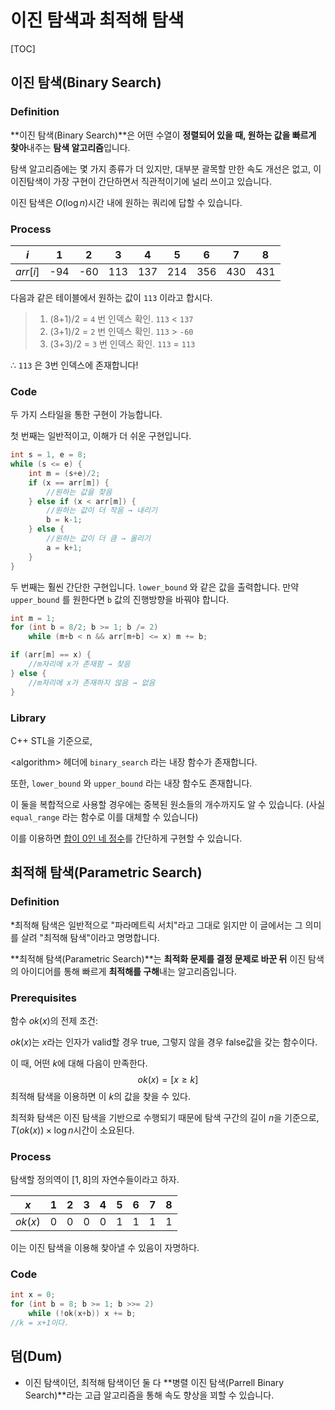 # 이진 탐색과 최적해 탐색

[TOC]

## 이진 탐색(Binary Search)

### Definition

**이진 탐색(Binary Search)**은 어떤 수열이 **정렬되어 있을 때, 원하는 값을 빠르게 찾아**내주는 **탐색 알고리즘**입니다.

탐색 알고리즘에는 몇 가지 종류가 더 있지만, 대부분 괄목할 만한 속도 개선은 없고, 이 이진탐색이 가장 구현이 간단하면서 직관적이기에 널리 쓰이고 있습니다.

이진 탐색은 $O(\log n)$시간 내에 원하는 쿼리에 답할 수 있습니다.

### Process

|   $i$    |  1   |  2   |  3   |  4   |  5   |  6   |  7   |  8   |
| :------: | :--: | :--: | :--: | :--: | :--: | :--: | :--: | :--: |
| $arr[i]$ | -94  | -60  | 113  | 137  | 214  | 356  | 430  | 431  |

다음과 같은 테이블에서 원하는 값이 `113` 이라고 합시다.

> 1. (8+1)/2 = `4` 번 인덱스 확인. `113` < `137`
> 1. (3+1)/2 = `2` 번 인덱스 확인. `113` > `-60`
> 1. (3+3)/2 = `3` 번 인덱스 확인. `113` = `113`

$\therefore$ `113` 은 3번 인덱스에 존재합니다!

### Code

두 가지 스타일을 통한 구현이 가능합니다.

첫 번째는 일반적이고, 이해가 더 쉬운 구현입니다.

```C++
int s = 1, e = 8;
while (s <= e) {
    int m = (s+e)/2;
    if (x == arr[m]) {
        //원하는 값을 찾음
    } else if (x < arr[m]) {
        //원하는 값이 더 작음 → 내리기
        b = k-1;
    } else {
        //원하는 값이 더 큼 → 올리기
        a = k+1;
    }
}
```

두 번째는 훨씬 간단한 구현입니다. `lower_bound` 와 같은 값을 출력합니다. 만약 `upper_bound` 를 원한다면 `b` 값의 진행방향을 바꿔야 합니다.

```C++
int m = 1;
for (int b = 8/2; b >= 1; b /= 2)
    while (m+b < n && arr[m+b] <= x) m += b;

if (arr[m] == x) {
    //m자리에 x가 존재함 → 찾음
} else {
    //m자리에 x가 존재하지 않음 → 없음
}
```

### Library

C++ STL을 기준으로,

\<algorithm\> 헤더에  `binary_search` 라는 내장 함수가 존재합니다.

또한,  `lower_bound` 와 `upper_bound` 라는 내장 함수도 존재합니다.

이 둘을 복합적으로 사용할 경우에는 중복된 원소들의 개수까지도 알 수 있습니다. (사실 `equal_range` 라는 함수로 이를 대체할 수 있습니다)

이를 이용하면 [합이 0인 네 정수](https://www.boj.kr/7453)를 간단하게 구현할 수 있습니다.

## 최적해 탐색(Parametric Search)

### Definition

*최적해 탐색은 일반적으로 "파라메트릭 서치"라고 그대로 읽지만 이 글에서는 그 의미를 살려 "최적해 탐색"이라고 명명합니다.

**최적해 탐색(Parametric Search)**는 **최적화 문제를 결정 문제로 바꾼 뒤** 이진 탐색의 아이디어를 통해 빠르게 **최적해를 구해**내는 알고리즘입니다.

### Prerequisites

함수 $ok(x)$의 전제 조건:

$ok(x)$는 $x$라는 인자가 valid할 경우 true, 그렇지 않을 경우 false값을 갖는 함수이다.

이 때, 어떤 $k$에 대해 다음이 만족한다.
$$
ok(x) = [x \geq k]
$$
최적해 탐색을 이용하면 이 $k$의 값을 찾을 수 있다.

최적화 탐색은 이진 탐색을 기반으로 수행되기 때문에 탐색 구간의 길이 $n$을 기준으로, $T(ok(x))\times \log n$시간이 소요된다.



### Process

탐색할 정의역이 $[1,8]$의 자연수들이라고 하자.

|   $x$   |  1   |  2   |  3   |  4   |  5   |  6   |  7   |  8   |
| :-----: | :--: | :--: | :--: | :--: | :--: | :--: | :--: | :--: |
| $ok(x)$ |  0   |  0   |  0   |  0   |  1   |  1   |  1   |  1   |

이는 이진 탐색을 이용해 찾아낼 수 있음이 자명하다.

### Code

```C++
int x = 0;
for (int b = 8; b >= 1; b >>= 2)
    while (!ok(x+b)) x += b;
//k = x+1이다.
```

## 덤(Dum)

* 이진 탐색이던, 최적해 탐색이던 둘 다 **병렬 이진 탐색(Parrell Binary Search)**라는 고급 알고리즘을 통해 속도 향상을 꾀할 수 있습니다.
